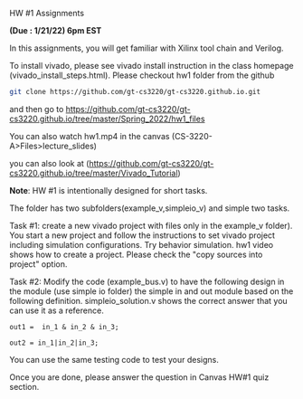 HW #1 Assignments 

**(Due : 1/21/22) 6pm EST**



In this assignments, you will get familiar with Xilinx tool chain and Verilog. 

To install vivado, please see vivado install instruction in the class
homepage (vivado_install_steps.html). 
Please checkout hw1 folder from the github
```bash
git clone https://github.com/gt-cs3220/gt-cs3220.github.io.git
```
and then go to https://github.com/gt-cs3220/gt-cs3220.github.io/tree/master/Spring_2022/hw1_files 

You can also watch hw1.mp4 in the canvas (CS-3220-A>Files>lecture_slides)

you can also look at (https://github.com/gt-cs3220/gt-cs3220.github.io/tree/master/Vivado_Tutorial) 

**Note**: HW #1 is intentionally designed for short tasks.  
  
The folder has two subfolders(example_v,simpleio_v) and simple two tasks. 

Task #1: create a new vivado project with  files only in the example_v folder). You start a new project and follow the instructions to set vivado project including simulation configurations.  Try behavior simulation.  hw1 video shows how to create a project. Please check the "copy sources into project" option. 


Task #2: Modify the code (example_bus.v)  to have the following design in the module (use simple io folder) the simple in and out module based on the following definition.  simpleio_solution.v shows the correct answer that you can use it as a reference. 

```out1 =  in_1 & in_2 & in_3; ```

```out2 = in_1|in_2|in_3; ```

You can use the same testing code to test your designs. 

Once you are done, please answer the question in Canvas HW#1 quiz section. 
